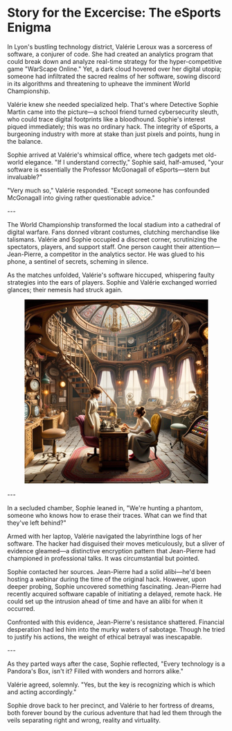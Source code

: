 # Story for the Excercise: The eSports Enigma

In Lyon's bustling technology district, Valérie Leroux was a sorceress of software, a conjurer of code. She had created an analytics program that could break down and analyze real-time strategy for the hyper-competitive game "WarScape Online." Yet, a dark cloud hovered over her digital utopia; someone had infiltrated the sacred realms of her software, sowing discord in its algorithms and threatening to upheave the imminent World Championship.

Valérie knew she needed specialized help. That's where Detective Sophie Martin came into the picture—a school friend turned cybersecurity sleuth, who could trace digital footprints like a bloodhound. Sophie's interest piqued immediately; this was no ordinary hack. The integrity of eSports, a burgeoning industry with more at stake than just pixels and points, hung in the balance.

Sophie arrived at Valérie's whimsical office, where tech gadgets met old-world elegance. "If I understand correctly," Sophie said, half-amused, "your software is essentially the Professor McGonagall of eSports—stern but invaluable?"

"Very much so," Valérie responded. "Except someone has confounded McGonagall into giving rather questionable advice."

\---

The World Championship transformed the local stadium into a cathedral of digital warfare. Fans donned vibrant costumes, clutching merchandise like talismans. Valérie and Sophie occupied a discreet corner, scrutinizing the spectators, players, and support staff. One person caught their attention—Jean-Pierre, a competitor in the analytics sector. He was glued to his phone, a sentinel of secrets, scheming in silence.

As the matches unfolded, Valérie's software hiccuped, whispering faulty strategies into the ears of players. Sophie and Valérie exchanged worried glances; their nemesis had struck again.



<figure><img src="../../.gitbook/assets/image.png" alt=""><figcaption></figcaption></figure>

\---

In a secluded chamber, Sophie leaned in, "We're hunting a phantom, someone who knows how to erase their traces. What can we find that they've left behind?"

Armed with her laptop, Valérie navigated the labyrinthine logs of her software. The hacker had disguised their moves meticulously, but a sliver of evidence gleamed—a distinctive encryption pattern that Jean-Pierre had championed in professional talks. It was circumstantial but pointed.

Sophie contacted her sources. Jean-Pierre had a solid alibi—he'd been hosting a webinar during the time of the original hack. However, upon deeper probing, Sophie uncovered something fascinating. Jean-Pierre had recently acquired software capable of initiating a delayed, remote hack. He could set up the intrusion ahead of time and have an alibi for when it occurred.

Confronted with this evidence, Jean-Pierre's resistance shattered. Financial desperation had led him into the murky waters of sabotage. Though he tried to justify his actions, the weight of ethical betrayal was inescapable.

\---

As they parted ways after the case, Sophie reflected, "Every technology is a Pandora's Box, isn't it? Filled with wonders and horrors alike."

Valérie agreed, solemnly. "Yes, but the key is recognizing which is which and acting accordingly."

Sophie drove back to her precinct, and Valérie to her fortress of dreams, both forever bound by the curious adventure that had led them through the veils separating right and wrong, reality and virtuality.
